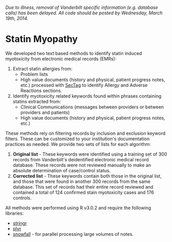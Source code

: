 *Due to illness, removal of Vanderbilt specific information (e.g. database calls) has been delayed.  All code should be posted by Wednesday, March 19th, 2014.*

Statin Myopathy
==============

We developed two text based methods to identify statin induced myotoxicity from electronic medical records (EMRs):

1. Extract statin allergies from:
   *   Problem lists
   *   High value documents (history and physical, patient progress notes, etc.) processed with [SecTag](http://knowledgemap.mc.vanderbilt.edu/research/content/sectag-tagging-clinical-note-section-headers) to identify Allergy and Adverse Reactions sections.
2. Identify myotoxicity related keywords found within phrases containing statins extracted from:
   *   Clinical Communications (messages between providers or between providers and patients)
   *   High value documents (history and physical, patient progress notes, etc.)

These methods rely on filtering records by inclusion and exclusion keyword filters.  These can be customized to your institution's documentation practices as needed.  We provide two sets of lists for each algorithm:

1. **Original list** - These keywords were identified using a training set of 300 records from Vanderbilt's deidentified electronic medical record database.  These records were not reviewed manually to make an absolute determination of case/control status.
2. **Corrected list** - These keywords contain both those in the original list, and those that were found in another 300 records from the same database.  This set of records had their entire record reviewed and contained a total of 124 confirmed stain myotoxicity cases and 176 controls.

All methods were performed using R v3.0.2 and require the following libraries:
   *   [stringr](http://cran.r-project.org/web/packages/stringr/index.html)
   *   [plyr](http://cran.r-project.org/web/packages/plyr/index.html)
   *   [snowfall](http://cran.r-project.org/web/packages/snowfall/index.html) - for parallel processing large volumes of notes.
